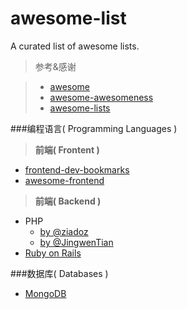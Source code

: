 # awesome-list
A curated list of awesome lists.

>参考&感谢

>- [awesome](https://github.com/sindresorhus/awesome)
>- [awesome-awesomeness](https://github.com/bayandin/awesome-awesomeness)
>- [awesome-lists](https://github.com/jnv/lists)

###编程语言( Programming Languages )

>**前端( Frontent )**

- [frontend-dev-bookmarks](https://github.com/dypsilon/frontend-dev-bookmarks)
- [awesome-frontend](https://github.com/JingwenTian/awesome-frontend)

>**前端( Backend )**

- PHP 
  - [by @ziadoz](https://github.com/ziadoz/awesome-php)
  - [by @JingwenTian](https://github.com/JingwenTian/awesome-php)
- [Ruby on Rails](https://github.com/ekremkaraca/awesome-rails)
  
###数据库( Databases )

- [MongoDB](https://github.com/ramnes/awesome-mongodb)
